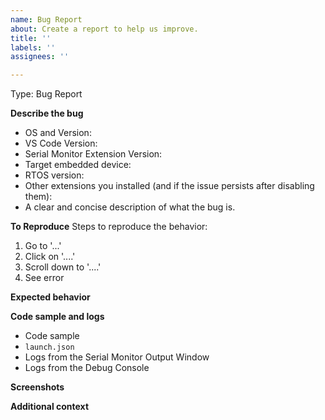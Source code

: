 ```yaml
---
name: Bug Report
about: Create a report to help us improve.
title: ''
labels: ''
assignees: ''

---
```


<!-- If you are here to provide feedback on the Serial Monitor in Visual Studio 2022,
please go to Visual Studio Developer Community at https://developercommunity.visualstudio.com/home instead. -->

<!-- Prior to creating a bug report, please review
existing issues at https://github.com/microsoft/vscode-serial-monitor/issues
to avoid creating duplicates.
-->

Type: Bug Report

**Describe the bug**
- OS and Version:
- VS Code Version:
- Serial Monitor Extension Version:
- Target embedded device:
- RTOS version:
- Other extensions you installed (and if the issue persists after disabling them):
- A clear and concise description of what the bug is.

**To Reproduce**
Steps to reproduce the behavior:
1. Go to '...'
2. Click on '....'
3. Scroll down to '....'
4. See error

**Expected behavior**
<!-- A clear and concise description of what you expected to happen. -->

**Code sample and logs**
- Code sample
- `launch.json`
- Logs from the Serial Monitor Output Window <!-- Please enable verbose logging by adding "vscode-embedded.loggingVerbosity": "debug" to your settings.json -->
- Logs from the Debug Console <!--  Please enable logging by adding "logging": { "engineLogging": true, "trace": true, "traceResponse": true } to your launch.json. -->

**Screenshots**
<!-- If applicable, add screenshots to help explain your problem. -->

**Additional context**
<!-- Provide any other context about the problem. -->
